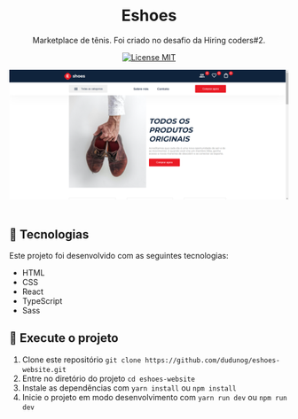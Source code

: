 <h1 align="center">
  <br>
    Eshoes
  <br>
</h1>

<p align="center">Marketplace de tênis. Foi criado no desafio da Hiring coders#2.</p>

<p align="center">
  <a href="https://opensource.org/licenses/MIT">
    <img src="https://img.shields.io/badge/License-MIT-blue.svg" alt="License MIT">
  </a>
</p>

<div align="center">
    <img alt="Eshoes" title="Eshoes" src="public/eshoes-homepage.png" />
</div>

<br>

## :hammer: Tecnologias

Este projeto foi desenvolvido com as seguintes tecnologias:

- HTML
- CSS
- React
- TypeScript
- Sass

## 🚀 Execute o projeto

1. Clone este repositório `git clone https://github.com/dudunog/eshoes-website.git`
2. Entre no diretório do projeto `cd eshoes-website`
3. Instale as dependências com `yarn install` ou `npm install`
4. Inicie o projeto em modo desenvolvimento com `yarn run dev` ou `npm run dev`
